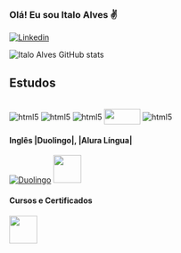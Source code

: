 ### Olá! Eu sou Italo Alves ✌


[![Linkedin](https://img.shields.io/badge/LinkedIn-0077B5?style=for-the-badge&logo=linkedin&logoColor=white)](https://www.linkedin.com/in/italo-alves-b66873231/)

![Italo Alves GitHub stats](https://github-readme-stats.vercel.app/api?username=devitalves&show_icons=true&theme=radical)

## Estudos

<div style="display: inline_block"><br/>
  <img align="center" alt="html5" src="https://img.shields.io/badge/Python-14354C?style=for-the-badge&logo=python&logoColor=white" />
  <img align="center" alt="html5" src="https://img.shields.io/badge/JavaScript-323330?style=for-the-badge&logo=javascript&logoColor=F7DF1E" />
  <img align="center" alt="html5"src="https://img.shields.io/badge/C%23-239120?style=for-the-badge&logo=c-sharp&logoColor=white" />
  <img <img align="center" src="https://datascientest.com/es/wp-content/uploads/sites/7/2020/10/power-bi-logo-1.jpg" width="65" height = "28"></a>
  <img align="center" alt="html5" src="https://img.shields.io/badge/Microsoft_Excel-217346?style=for-the-badge&logo=microsoft-excel&logoColor=white" />

</div>

#### Inglês |Duolingo|, |Alura Língua|

[![Duolingo](https://img.shields.io/badge/Duolingo-58CC02?style=for-the-badge&logo=Duolingo&logoColor=white)](https://www.duolingo.com/profile/000539.9c4yMHqS)
<a href="https://cursos.aluralingua.com.br/user/italo-alves">
  <img src="https://www.google.com.br/url?sa=i&url=https%3A%2F%2Fwww.1001cupomdedescontos.com.br%2Fcupom-de-desconto-alura-lingua&psig=AOvVaw16TDgP0mPQo7ufaL9cIph5&ust=1678555261213000&source=images&cd=vfe&ved=0CBAQjRxqFwoTCPj_tIHw0f0CFQAAAAAdAAAAABAD" width="50" height = "50">
</a>


#### Cursos e Certificados
<a href="https://cursos.alura.com.br/user/italo-alves1">
  <img src="https://avatars.githubusercontent.com/u/4975968?s=200&v=4" width="50" height = "50">
</a>

